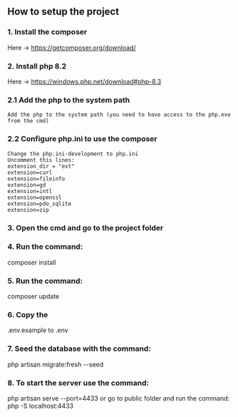 ## How to setup the project
### 1. Install the composer 
 Here -> https://getcomposer.org/download/
### 2. Install php 8.2
 Here -> https://windows.php.net/download#php-8.3
### 2.1 Add the php to the system path
    Add the php to the system path (you need to have access to the php.exe from the cmd)
### 2.2 Configure php.ini to use the composer
    Change the php.ini-development to php.ini
    Uncomment this lines:
    extension_dir = "ext"
    extension=curl
    extension=fileinfo
    extension=gd
    extension=intl
    extension=openssl
    extension=pdo_sqlite
    extension=zip
### 3. Open the cmd and go to the project folder
### 4. Run the command: 
composer install
### 5. Run the command: 
composer update
### 6. Copy the 
.env.example to .env
### 7. Seed the database with the command:
 php artisan migrate:fresh --seed
### 8. To start the server use the command: 
php artisan serve --port=4433 or go to public folder and run the command: php -S localhost:4433
